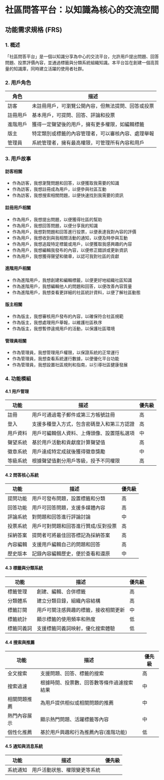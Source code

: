 # 社區問答平台：以知識為核心的交流空間

## 功能需求規格 (FRS)

### 1. 概述

「社區問答平台」是一個以知識分享為中心的交流平台，允許用戶提出問題、回答問題、投票評價內容，並通過標籤與分類系統組織知識。本平台旨在創建一個高質量的知識庫，同時建立活躍的使用者社群。

### 2. 用戶角色

| 角色 | 描述 |
|------|------|
| 訪客 | 未註冊用戶，可瀏覽公開內容，但無法提問、回答或投票 |
| 註冊用戶 | 基本用戶，可提問、回答、評論和投票 |
| 進階用戶 | 獲得一定聲望後的用戶，擁有更多權限，如編輯標籤 |
| 版主 | 特定類別或標籤的內容管理者，可以審核內容、處理舉報 |
| 管理員 | 系統管理者，擁有最高權限，可管理所有內容和用戶 |

### 3. 用戶故事

#### 訪客相關
- 作為訪客，我想瀏覽問題和回答，以便獲取我需要的知識
- 作為訪客，我想註冊成為用戶，以便參與社區互動
- 作為訪客，我想搜索相關問題，以便快速找到我需要的資訊

#### 註冊用戶相關
- 作為用戶，我想提出問題，以便獲得社區的幫助
- 作為用戶，我想回答問題，以便分享我的知識
- 作為用戶，我想對問題和回答進行投票，以便表達我對內容的評價
- 作為用戶，我想收到與我相關活動的通知，以便及時參與互動
- 作為用戶，我想追蹤特定標籤或用戶，以便獲取我感興趣的內容
- 作為用戶，我想編輯我發布的內容，以便修正錯誤或更新資訊
- 作為用戶，我想獲得聲望和徽章，以認可我對社區的貢獻

#### 進階用戶相關
- 作為進階用戶，我想創建和編輯標籤，以便更好地組織社區知識
- 作為進階用戶，我想編輯他人的問題和回答，以便改善內容質量
- 作為進階用戶，我想查看更詳細的社區統計資料，以便了解社區動態

#### 版主相關
- 作為版主，我想審核用戶發布的內容，以確保符合社區規範
- 作為版主，我想處理用戶舉報，以維護社區秩序
- 作為版主，我想暫停違規用戶的活動，以保護社區環境

#### 管理員相關
- 作為管理員，我想管理用戶權限，以保證系統的正常運行
- 作為管理員，我想查看系統運行數據，以便優化平台功能
- 作為管理員，我想設置社區規則和指南，以引導社區健康發展

### 4. 功能模組

#### 4.1 用戶管理
| 功能 | 描述 | 優先級 |
|------|------|--------|
| 註冊 | 用戶可通過電子郵件或第三方帳號註冊 | 高 |
| 登入 | 支援多種登入方式，包含密碼登入和第三方認證 | 高 |
| 用戶資料 | 用戶可編輯個人資料、上傳頭像、設置隱私選項 | 中 |
| 聲望系統 | 基於用戶活動和貢獻度計算聲望值 | 高 |
| 徽章系統 | 用戶達成特定成就後獲得徽章獎勵 | 中 |
| 等級系統 | 根據聲望值劃分用戶等級，授予不同權限 | 高 |

#### 4.2 問答核心系統
| 功能 | 描述 | 優先級 |
|------|------|--------|
| 提問功能 | 用戶可發布問題，設置標籤和分類 | 高 |
| 回答功能 | 用戶可回答問題，支援多媒體內容 | 高 |
| 評論系統 | 對問題和回答進行評論討論 | 中 |
| 投票系統 | 用戶可對問題和回答進行贊成/反對投票 | 高 |
| 採納答案 | 提問者可將最佳回答標記為採納答案 | 高 |
| 內容編輯 | 支援用戶編輯自己的問題和回答 | 高 |
| 歷史版本 | 記錄內容編輯歷史，便於查看和還原 | 中 |

#### 4.3 標籤與分類系統
| 功能 | 描述 | 優先級 |
|------|------|--------|
| 標籤管理 | 創建、編輯、合併標籤 | 高 |
| 分類體系 | 建立分類目錄，組織內容結構 | 高 |
| 標籤訂閱 | 用戶可關注感興趣的標籤，接收相關更新 | 中 |
| 標籤統計 | 顯示標籤的使用頻率和熱度 | 低 |
| 標籤同義詞 | 支援標籤同義詞映射，優化搜索體驗 | 低 |

#### 4.4 搜索與推薦
| 功能 | 描述 | 優先級 |
|------|------|--------|
| 全文搜索 | 支援問題、回答、標籤的搜索 | 高 |
| 搜索過濾 | 根據時間、投票數、回答數等條件過濾搜索結果 | 中 |
| 相關問題推薦 | 為用戶提供相似或相關問題的推薦 | 中 |
| 熱門內容展示 | 顯示熱門問題、活躍標籤等內容 | 中 |
| 個性化推薦 | 基於用戶興趣和行為推薦內容(進階功能) | 低 |

#### 4.5 通知與消息系統
| 功能 | 描述 | 優先級 |
|------|------|--------|
| 系統通知 | 用戶活動狀態、權限變更等系統